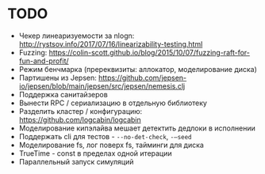 # TODO

- Чекер линеаризуемости за nlogn: http://rystsov.info/2017/07/16/linearizability-testing.html
- Fuzzing: https://colin-scott.github.io/blog/2015/10/07/fuzzing-raft-for-fun-and-profit/
- Режим бенчмарка (пререквизиты: аллокатор, моделирование диска)
- Партишены из Jepsen: https://github.com/jepsen-io/jepsen/blob/main/jepsen/src/jepsen/nemesis.clj
- Поддержка санитайзеров
- Вынести RPC / сериализацию в отдельную библиотеку
- Разделить кластер / конфигурацию: https://github.com/logcabin/logcabin
- Моделирование кипэлайва мешает детектить дедлоки в исполнении
- Поддержать cli для тестов - `--no-det-check`, `-—seed`
- Моделирование fs, лог поверх fs, тайминги для диска
- TrueTime - const в пределах одной итерации
- Параллельный запуск симуляций
